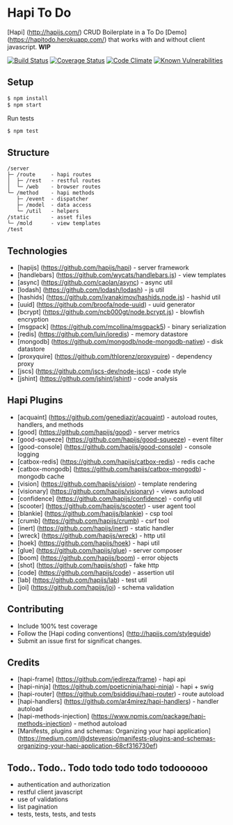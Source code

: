 # Hapi To Do  
[Hapi] (http://hapijs.com/) CRUD Boilerplate in a To Do [Demo] (https://hapitodo.herokuapp.com/) that works with and without client javascript. **WIP**

[![Build Status](https://travis-ci.org/genediazjr/hapitodo.svg)](https://travis-ci.org/genediazjr/hapitodo)
[![Coverage Status](https://coveralls.io/repos/genediazjr/hapitodo/badge.svg)](https://coveralls.io/r/genediazjr/hapitodo)
[![Code Climate](https://codeclimate.com/github/genediazjr/hapitodo/badges/gpa.svg)](https://codeclimate.com/github/genediazjr/hapitodo)
[![Known Vulnerabilities](https://snyk.io/test/github/genediazjr/hapitodo/badge.svg)](https://snyk.io/test/github/genediazjr/hapitodo)

## Setup
```bash
$ npm install
$ npm start
```
Run tests
```bash
$ npm test
```

## Structure
```
/server
├─ /route     - hapi routes
│  ├─ /rest   - restful routes
│  └─ /web    - browser routes
└─ /method    - hapi methods
   ├─ /event  - dispatcher
   ├─ /model  - data access
   └─ /util   - helpers
/static       - asset files
└─ /mold      - view templates
/test
```

## Technologies
* [hapijs] (https://github.com/hapijs/hapi) - server framework
* [handlebars] (https://github.com/wycats/handlebars.js) - view templates
* [async] (https://github.com/caolan/async) - async util
* [lodash] (https://github.com/lodash/lodash) - js util
* [hashids] (https://github.com/ivanakimov/hashids.node.js) - hashid util
* [uuid] (https://github.com/broofa/node-uuid) - uuid generator
* [bcrypt] (https://github.com/ncb000gt/node.bcrypt.js) - blowfish encryption
* [msgpack] (https://github.com/mcollina/msgpack5) - binary serialization
* [redis] (https://github.com/luin/ioredis) - memory datastore
* [mongodb] (https://github.com/mongodb/node-mongodb-native) - disk datastore
* [proxyquire] (https://github.com/thlorenz/proxyquire) - dependency proxy
* [jscs] (https://github.com/jscs-dev/node-jscs) - code style
* [jshint] (https://github.com/jshint/jshint) - code analysis

## Hapi Plugins
* [acquaint] (https://github.com/genediazjr/acquaint) - autoload routes, handlers, and methods
* [good] (https://github.com/hapijs/good) - server metrics
* [good-squeeze] (https://github.com/hapijs/good-squeeze) - event filter
* [good-console] (https://github.com/hapijs/good-console) - console logging
* [catbox-redis] (https://github.com/hapijs/catbox-redis) - redis cache
* [catbox-mongodb] (https://github.com/hapijs/catbox-mongodb) - mongodb cache
* [vision] (https://github.com/hapijs/vision) - template rendering
* [visionary] (https://github.com/hapijs/visionary) - views autoload 
* [confidence] (https://github.com/hapijs/confidence) - config util
* [scooter] (https://github.com/hapijs/scooter) - user agent tool
* [blankie] (https://github.com/hapijs/blankie) - csp tool
* [crumb] (https://github.com/hapijs/crumb) - csrf tool
* [inert] (https://github.com/hapijs/inert) - static handler
* [wreck] (https://github.com/hapijs/wreck) - http util
* [hoek] (https://github.com/hapijs/hoek) - hapi util
* [glue] (https://github.com/hapijs/glue) - server composer
* [boom] (https://github.com/hapijs/boom) - error objects
* [shot] (https://github.com/hapijs/shot) - fake http
* [code] (https://github.com/hapijs/code) - assertion util
* [lab] (https://github.com/hapijs/lab) - test util
* [joi] (https://github.com/hapijs/joi) - schema validation

## Contributing
* Include 100% test coverage
* Follow the [Hapi coding conventions] (http://hapijs.com/styleguide)
* Submit an issue first for significat changes.

## Credits
* [hapi-frame] (https://github.com/jedireza/frame) - hapi api
* [hapi-ninja] (https://github.com/poeticninja/hapi-ninja) - hapi + swig
* [hapi-router] (https://github.com/bsiddiqui/hapi-router) - route autoload
* [hapi-handlers] (https://github.com/ar4mirez/hapi-handlers) - handler autoload
* [hapi-methods-injection] (https://www.npmjs.com/package/hapi-methods-injection) - method autoload
* [Manifests, plugins and schemas: Organizing your hapi application] (https://medium.com/@dstevensio/manifests-plugins-and-schemas-organizing-your-hapi-application-68cf316730ef)

## Todo.. Todo.. Todo todo todo todo todoooooo
* authentication and authorization
* restful client javascript
* use of validations
* list pagination
* tests, tests, tests, and tests
